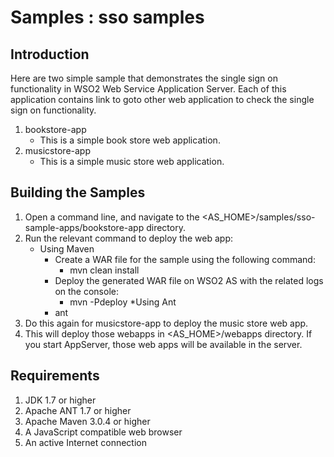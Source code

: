 Samples : sso samples
======================

Introduction
-------------

Here are two simple sample that demonstrates the single sign on functionality in WSO2 Web Service Application Server.
 Each of this application contains link to goto other web application to check the single sign on functionality.

1. bookstore-app
    * This is a simple book store web application.
2. musicstore-app
    * This is a simple music store web application.


Building the Samples
----------------------

1. Open a command line, and navigate to the <AS_HOME>/samples/sso-sample-apps/bookstore-app directory.
2. Run the relevant command to deploy the web app:
    * Using Maven
        * Create a WAR file for the sample using the following command:
            * mvn clean install
        * Deploy the generated WAR file on WSO2 AS with the related logs on the console:
            * mvn -Pdeploy
    *Using Ant
        * ant
3. Do this again for musicstore-app to deploy the music store web app.
3. This will deploy those webapps in <AS_HOME>/webapps directory. If you start AppServer, those web apps will be
available in the server.

Requirements
--------------

1. JDK 1.7 or higher
2. Apache ANT 1.7 or higher
3. Apache Maven 3.0.4 or higher
4. A JavaScript compatible web browser
5. An active Internet connection